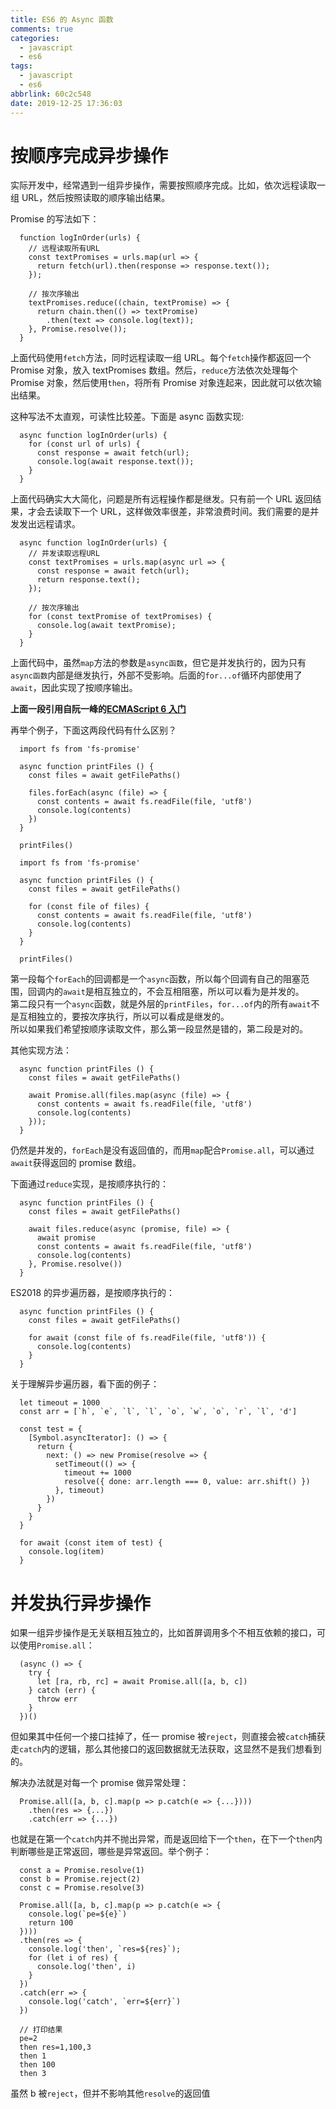 ```yaml
---
title: ES6 的 Async 函数
comments: true
categories:
  - javascript
  - es6
tags:
  - javascript
  - es6
abbrlink: 60c2c548
date: 2019-12-25 17:36:03
---
```


# 按顺序完成异步操作

实际开发中，经常遇到一组异步操作，需要按照顺序完成。比如，依次远程读取一组 URL，然后按照读取的顺序输出结果。  

Promise 的写法如下：
```
  function logInOrder(urls) {
    // 远程读取所有URL
    const textPromises = urls.map(url => {
      return fetch(url).then(response => response.text());
    });

    // 按次序输出
    textPromises.reduce((chain, textPromise) => {
      return chain.then(() => textPromise)
        .then(text => console.log(text));
    }, Promise.resolve());
  }
```
上面代码使用`fetch`方法，同时远程读取一组 URL。每个`fetch`操作都返回一个 Promise 对象，放入 textPromises 数组。然后，`reduce`方法依次处理每个 Promise 对象，然后使用`then`，将所有 Promise 对象连起来，因此就可以依次输出结果。  

这种写法不太直观，可读性比较差。下面是 async 函数实现:
```
  async function logInOrder(urls) {
    for (const url of urls) {
      const response = await fetch(url);
      console.log(await response.text());
    }
  }
```
上面代码确实大大简化，问题是所有远程操作都是继发。只有前一个 URL 返回结果，才会去读取下一个 URL，这样做效率很差，非常浪费时间。我们需要的是并发发出远程请求。
```
  async function logInOrder(urls) {
    // 并发读取远程URL
    const textPromises = urls.map(async url => {
      const response = await fetch(url);
      return response.text();
    });

    // 按次序输出
    for (const textPromise of textPromises) {
      console.log(await textPromise);
    }
  }
```
上面代码中，虽然`map`方法的参数是`async函数`，但它是并发执行的，因为只有`async函数`内部是继发执行，外部不受影响。后面的`for...of`循环内部使用了`await`，因此实现了按顺序输出。

**上面一段引用自阮一峰的[ECMAScript 6 入门](http://es6.ruanyifeng.com/#docs/async#%E5%AE%9E%E4%BE%8B%EF%BC%9A%E6%8C%89%E9%A1%BA%E5%BA%8F%E5%AE%8C%E6%88%90%E5%BC%82%E6%AD%A5%E6%93%8D%E4%BD%9C)**

再举个例子，下面这两段代码有什么区别？
```
  import fs from 'fs-promise'

  async function printFiles () {
    const files = await getFilePaths()

    files.forEach(async (file) => {
      const contents = await fs.readFile(file, 'utf8')
      console.log(contents)
    })
  }

  printFiles()
```
```
  import fs from 'fs-promise'

  async function printFiles () {
    const files = await getFilePaths()

    for (const file of files) {
      const contents = await fs.readFile(file, 'utf8')
      console.log(contents)
    }
  }

  printFiles()
```
第一段每个`forEach`的回调都是一个`async`函数，所以每个回调有自己的阻塞范围，回调内的`await`是相互独立的，不会互相阻塞，所以可以看为是并发的。  
第二段只有一个`async`函数，就是外层的`printFiles`，`for...of`内的所有`await`不是互相独立的，要按次序执行，所以可以看成是继发的。  
所以如果我们希望按顺序读取文件，那么第一段显然是错的，第二段是对的。  

其他实现方法：
```
  async function printFiles () {
    const files = await getFilePaths()

    await Promise.all(files.map(async (file) => {
      const contents = await fs.readFile(file, 'utf8')
      console.log(contents)
    }));
  }
```
仍然是并发的，`forEach`是没有返回值的，而用`map`配合`Promise.all`，可以通过`await`获得返回的 promise 数组。  

下面通过`reduce`实现，是按顺序执行的：
```
  async function printFiles () {
    const files = await getFilePaths()

    await files.reduce(async (promise, file) => {
      await promise
      const contents = await fs.readFile(file, 'utf8')
      console.log(contents)
    }, Promise.resolve())
  }
```
ES2018 的异步遍历器，是按顺序执行的：
```
  async function printFiles () {
    const files = await getFilePaths()

    for await (const file of fs.readFile(file, 'utf8')) {
      console.log(contents)
    }
  }
```
关于理解异步遍历器，看下面的例子：
```
  let timeout = 1000
  const arr = [`h`, `e`, `l`, `l`, `o`, `w`, `o`, `r`, `l`, 'd']

  const test = {
    [Symbol.asyncIterator]: () => {
      return {
        next: () => new Promise(resolve => {
          setTimeout(() => {
            timeout += 1000
            resolve({ done: arr.length === 0, value: arr.shift() })
          }, timeout)
        })
      }
    }
  }

  for await (const item of test) {
    console.log(item)
  }
```

# 并发执行异步操作

如果一组异步操作是无关联相互独立的，比如首屏调用多个不相互依赖的接口，可以使用`Promise.all`：
```
  (async () => {
    try {
      let [ra, rb, rc] = await Promise.all([a, b, c])
    } catch (err) {
      throw err
    }
  })()
```
但如果其中任何一个接口挂掉了，任一 promise 被`reject`，则直接会被`catch`捕获走`catch`内的逻辑，那么其他接口的返回数据就无法获取，这显然不是我们想看到的。  

解决办法就是对每一个 promise 做异常处理：
```
  Promise.all([a, b, c].map(p => p.catch(e => {...})))
    .then(res => {...})
    .catch(err => {...})
```
也就是在第一个`catch`内并不抛出异常，而是返回给下一个`then`，在下一个`then`内判断哪些是正常返回，哪些是异常返回。举个例子：
```
  const a = Promise.resolve(1)
  const b = Promise.reject(2)
  const c = Promise.resolve(3)

  Promise.all([a, b, c].map(p => p.catch(e => {
    console.log(`pe=${e}`)
    return 100
  })))
  .then(res => {
    console.log('then', `res=${res}`);
    for (let i of res) {
      console.log('then', i)
    }
  })
  .catch(err => {
    console.log('catch', `err=${err}`)
  })

  // 打印结果
  pe=2
  then res=1,100,3
  then 1
  then 100
  then 3
```
虽然 b 被`reject`，但并不影响其他`resolve`的返回值